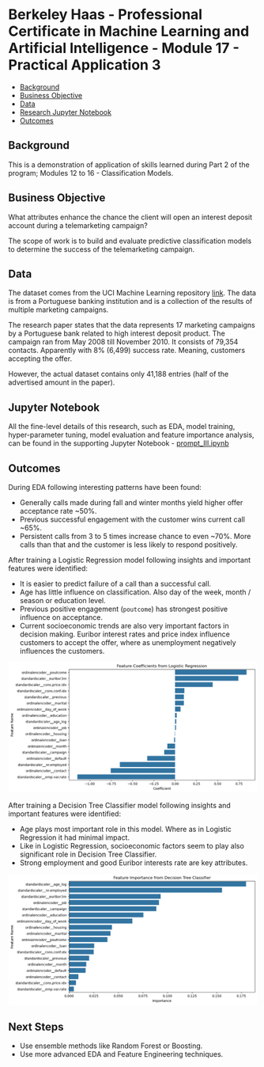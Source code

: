 # Berkeley Haas - Professional Certificate in Machine Learning and Artificial Intelligence - Module 17 - Practical Application 3

<!-- TOC depthfrom:2 -->

- [Background](#background)
- [Business Objective](#business-objective)
- [Data](#data)
- [Research Jupyter Notebook](#research-jupyter-notebook)
- [Outcomes](#outcomes)

<!-- /TOC -->

## Background

This is a demonstration of application of skills learned during Part 2 of the program; Modules 12 to 16 - Classification Models.

## Business Objective  

What attributes enhance the chance the client will open an interest deposit account during a telemarketing campaign?

The scope of work is to build and evaluate predictive classification models to determine the success of the telemarketing campaign.

## Data

The dataset comes from the UCI Machine Learning repository [link](https://archive.ics.uci.edu/ml/datasets/bank+marketing). The data is from a Portuguese banking institution and is a collection of the results of multiple marketing campaigns.

The research paper states that the data represents 17 marketing campaigns by a Portuguese bank related to high interest deposit product. The campaign ran from May 2008 till November 2010. It consists of 79,354 contacts. Apparently with 8% (6,499) success rate. Meaning, customers accepting the offer. 

However, the actual dataset contains only 41,188 entries (half of the advertised amount in the paper).

## Jupyter Notebook

All the fine-level details of this research, such as EDA, model training, hyper-parameter tuning, model evaluation and feature importance analysis, can be found in the supporting Jupyter Notebook - [prompt_III.ipynb](prompt_III.ipynb)

## Outcomes

During EDA following interesting patterns have been found:
* Generally calls made during fall and winter months yield higher offer acceptance rate ~50%.  
* Previous successful engagement with the customer wins current call ~65%.
* Persistent calls from 3 to 5 times increase chance to even ~70%. More calls than that and the customer is less likely to respond positively.

After training a Logistic Regression model following insights and important features were identified:
* It is easier to predict failure of a call than a successful call.
* Age has little influence on classification. Also day of the week, month / season or education level.
* Previous positive engagement (`poutcome`) has strongest positive influence on acceptance.
* Current socioeconomic trends are also very important factors in decision making. Euribor interest rates and price index influence customers to accept the offer, where as unemployment negatively influences the customers.

![alt text](images/lr_coef.png)

After training a Decision Tree Classifier model following insights and important features were identified:
* Age plays most important role in this model. Where as in Logistic Regression it had minimal impact.
* Like in Logistic Regression, socioeconomic factors seem to play also significant role in Decision Tree Classifier.
* Strong employment and good Euribor interests rate are key attributes.

![alt text](images/dct_importance.png)

## Next Steps

* Use ensemble methods like Random Forest or Boosting.
* Use more advanced EDA and Feature Engineering techniques.
